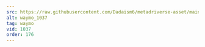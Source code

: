 ```yaml
---
src: https://raw.githubusercontent.com/Dadaism6/metadriverse-asset/main/script-waymo-output-newcompressed/waymo_1037.mp4
alt: waymo_1037
tag: waymo
vid: 1037
order: 176
---
```

